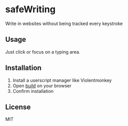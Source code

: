 <!--
  Created at: 07/08/2021 15:04:13 Thursday
  Modified at: 07/08/2021 09:28:35 PM Thursday
-->

# safeWriting

Write in websites without being tracked every keystroke

## Usage

Just click or focus on a typing area.

## Installation

1. Install a userscript manager like Violentmonkey
2. Open [build](https://gitea.com/thisago/safeWriting/raw/branch/master/build/safeWriting.user.js) on your browser
3. Confirm installation

## License

MIT
